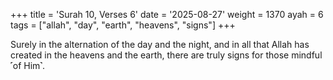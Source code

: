 +++
title = 'Surah 10, Verses 6'
date = '2025-08-27'
weight = 1370
ayah = 6
tags = ["allah", "day", "earth", "heavens", "signs"]
+++

Surely in the alternation of the day and the night, and in all that Allah has created in the heavens and the earth, there are truly signs for those mindful ˹of Him˺.